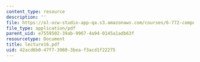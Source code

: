 ```yaml
---
content_type: resource
description: ''
file: https://ol-ocw-studio-app-qa.s3.amazonaws.com/courses/6-772-compound-semiconductor-devices-spring-2003/42acd6b047f739803beaf3acd1f22275_lecture16.pdf
file_type: application/pdf
parent_uid: e7559502-39ab-9967-4a94-0145a1adb63f
resourcetype: Document
title: lecture16.pdf
uid: 42acd6b0-47f7-3980-3bea-f3acd1f22275
---
```

